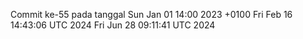 Commit ke-55 pada tanggal Sun Jan 01 14:00 2023 +0100
Fri Feb 16 14:43:06 UTC 2024
Fri Jun 28 09:11:41 UTC 2024
